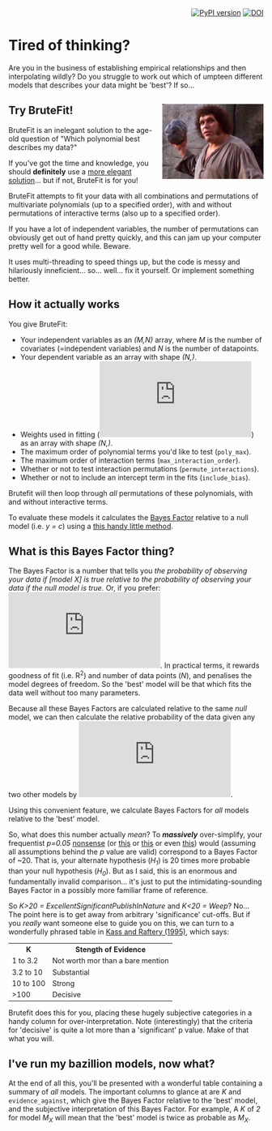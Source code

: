 <div align="right">
  <a href="https://badge.fury.io/py/brutefit"><img src="https://badge.fury.io/py/brutefit.svg" alt="PyPI version" height="18"></a>
  <a href="https://zenodo.org/badge/latestdoi/194186954"><img src="https://zenodo.org/badge/194186954.svg" alt="DOI" height="18"></a>
</div>

# Tired of thinking?

Are you in the business of establishing empirical relationships and then interpolating wildly? Do you struggle to work out which of umpteen different models that describes your data might be 'best'? If so...

## Try BruteFit!<img align="right" width="200" src="img/brute-force.jpg">
BruteFit is an inelegant solution to the age-old question of "Which polynomial best describes my data?" 

If you've got the time and knowledge, you should **definitely** use a [more elegant solution](https://doi.org/10.1111/j.1365-246X.2006.03155.x)... but if not, BruteFit is for you!

BruteFit attempts to fit your data with all combinations and permutations of multivariate polynomials (up to a specified order), with and without permutations of interactive terms (also up to a specified order).

If you have a lot of independent variables, the number of permutations can obviously get out of hand pretty quickly, and this can jam up your computer pretty well for a good while. Beware.

It uses multi-threading to speed things up, but the code is messy and hilariously inneficient... so... well... fix it yourself. Or implement something better.

## How it actually works
You give BruteFit:
- Your independent variables as an *(M,N)* array, where *M* is the number of covariates (=independent variables) and *N* is the number of datapoints.
- Your dependent variable as an array with shape *(N,)*.
- Weights used in fitting (![img](http://latex.codecogs.com/svg.latex?%5Cfrac%7B1%7D%7B%5Csigma%5E2%7D)) as an array with shape *(N,)*.
- The maximum order of polynomial terms you'd like to test (`poly_max`).
- The maximum order of interaction terms (`max_interaction_order`).
- Whether or not to test interaction permutations (`permute_interactions`).
- Whether or not to include an intercept term in the fits (`include_bias`).

Brutefit will then loop through *all* permutations of these polynomials, with and without interactive terms.

To evaluate these models it calculates the [Bayes Factor](https://doi.org/10.1080/01621459.1995.10476572) relative to a null model (i.e. *y = c*) using a [this handy little method](https://doi.org/10.1198/016214507000001337). 

## What is this Bayes Factor thing?
The Bayes Factor is a number that tells you *the probability of observing your data if [model X] is true relative to the probability of observing your data if the null model is true.* Or, if you prefer: ![img](http://latex.codecogs.com/gif.latex?B_%7B10%7D%3D%5Cfrac%7Bp%28D%7CM_1%29%7D%7Bp%28D%7CM_0%29%7D). In practical terms, it rewards goodness of fit (i.e. R<sup>2</sup>) and number of data points (*N*), and penalises the model degrees of freedom. So the 'best' model will be that which fits the data well without too many parameters.

Because all these Bayes Factors are calculated relative to the same *null* model, we can then calculate the relative probability of the data given any two other models by ![img](http://latex.codecogs.com/gif.latex?B_%7BNM%7D%3D%5Cfrac%7BB_%7BN0%7D%7D%7BB_%7BM0%7D%7D).

Using this convenient feature, we calculate Bayes Factors for *all* models relative to the 'best' model.

So, what does this number actually *mean*? To ***massively*** over-simplify, your frequentist *p=0.05* [nonsense](https://www.nature.com/news/scientific-method-statistical-errors-1.14700) (or [this](https://www.nature.com/articles/d41586-019-00857-9) or [this](https://www.bmj.com/content/362/bmj.k4039/rr-0) or even [this](https://doi.org/10.1080/00031305.2019.1583913)) would (assuming all assumptions behind the *p* value are valid) correspond to a Bayes Factor of ~20. That is, your alternate hypothesis (*H<sub>1</sub>*) is 20 times more probable than your null hypothesis (*H<sub>0</sub>*). But as I said, this is an enormous and fundamentally invalid comparison... it's just to put the intimidating-sounding Bayes Factor in a possibly more familiar frame of reference.

So *K>20 = ExcellentSignificantPublishInNature* and *K<20 = Weep*? No... The point here is to get away from arbitrary 'significance' cut-offs. But if you *really* want someone else to guide you on this, we can turn to a wonderfully phrased table in [Kass and Raftery (1995)](https://doi.org/10.1080/01621459.1995.10476572), which says:

<table>
<th>K</th><th>Stength of Evidence</th>
<tr>
<td>1 to 3.2</td><td>Not worth mor than a bare mention</td>
</tr>
<tr>
<td>3.2 to 10</td><td>Substantial</td>
</tr>
<tr>
<td>10 to 100</td><td>Strong</td>
</tr>
<tr>
<td>>100</td><td>Decisive</td>
</tr>
</table>


Brutefit does this for you, placing these hugely subjective categories in a handy column for over-interpretation. Note (interestingly) that the criteria for 'decisive' is quite a lot more than a 'significant' p value. Make of that what you will.

## I've run my bazillion models, now what?

At the end of all this, you'll be presented with a wonderful table containing a summary of *all* models. The important columns to glance at are *K* and `evidence_against`, which give the Bayes Factor relative to the 'best' model, and the subjective interpretation of this Bayes Factor. For example, A *K* of *2* for model *M<sub>X</sub>* will mean that the 'best' model is twice as probable as *M<sub>X</sub>*.
